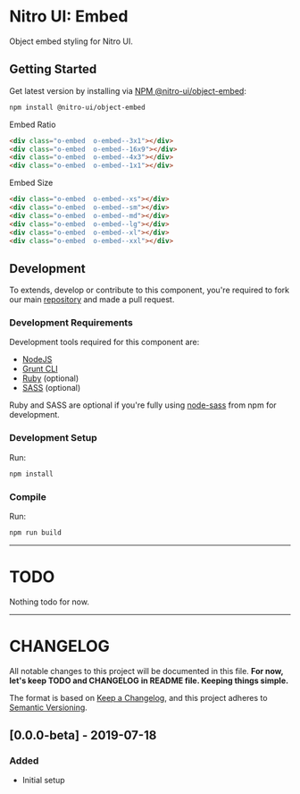 # Nitro UI: Embed

Object embed styling for Nitro UI.

## Getting Started

Get latest version by installing via [NPM @nitro-ui/object-embed](https://www.npmjs.com/package/@nitro-ui/object-embed):

```sh
npm install @nitro-ui/object-embed
```

Embed Ratio


```html
<div class="o-embed  o-embed--3x1"></div>
<div class="o-embed  o-embed--16x9"></div>
<div class="o-embed  o-embed--4x3"></div>
<div class="o-embed  o-embed--1x1"></div>
```

Embed Size

```html
<div class="o-embed  o-embed--xs"></div>
<div class="o-embed  o-embed--sm"></div>
<div class="o-embed  o-embed--md"></div>
<div class="o-embed  o-embed--lg"></div>
<div class="o-embed  o-embed--xl"></div>
<div class="o-embed  o-embed--xxl"></div>
```

## Development

To extends, develop or contribute to this component, you're required to fork our main [repository](https://github.com/icarasia-engineering/nitro-ui) and made a pull request.

### Development Requirements

Development tools required for this component are:

- [NodeJS](https://nodejs.org/en/)
- [Grunt CLI](https://gruntjs.com)
- [Ruby](https://www.ruby-lang.org/en/) (optional)
- [SASS](https://sass-lang.com) (optional)

Ruby and SASS are optional if you're fully using [node-sass](https://github.com/sass/node-sass) from npm for development.

### Development Setup

Run:

```sh
npm install
```

### Compile

Run:

```sh
npm run build
```
---

# TODO

Nothing todo for now.

---

# CHANGELOG

All notable changes to this project will be documented in this file. **For now, let's keep TODO and CHANGELOG in README file. Keeping things simple.**

The format is based on [Keep a Changelog](https://keepachangelog.com/en/1.0.0/),
and this project adheres to [Semantic Versioning](https://semver.org/spec/v2.0.0.html).

## [0.0.0-beta] - 2019-07-18
### Added
- Initial setup
